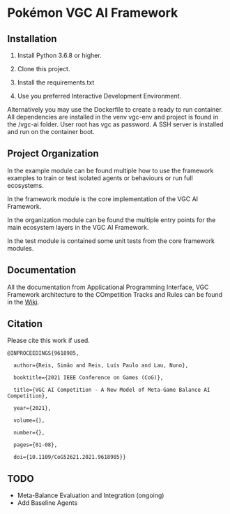 # Pokémon VGC AI Framework

## Installation

1. Install Python 3.6.8 or higher.

2. Clone this project.

3. Install the requirements.txt

4. Use you preferred Interactive Development Environment.

Alternatively you may use the Dockerfile to create a ready to run container. All dependencies are installed in the venv
vgc-env and project is found in the /vgc-ai folder. User root has vgc as password. A SSH server is installed and run on
the container boot.

## Project Organization

In the example module can be found multiple how to use the framework examples to train or test isolated agents or
behaviours or run full ecosystems.

In the framework module is the core implementation of the VGC AI Framework.

In the organization module can be found the multiple entry points for the main ecosystem layers in the VGC AI Framework.

In the test module is contained some unit tests from the core framework modules.

## Documentation

All the documentation from Applicational Programming Interface, VGC Framework architecture to the COmpetition Tracks and
Rules can be found in the [Wiki](https://gitlab.com/DracoStriker/pokemon-vgc-engine/-/wikis/home).

## Citation

Please cite this work if used.

```
@INPROCEEDINGS{9618985,

  author={Reis, Simão and Reis, Luís Paulo and Lau, Nuno},

  booktitle={2021 IEEE Conference on Games (CoG)}, 

  title={VGC AI Competition - A New Model of Meta-Game Balance AI Competition}, 

  year={2021},

  volume={},

  number={},

  pages={01-08},

  doi={10.1109/CoG52621.2021.9618985}}
```

## TODO

* Meta-Balance Evaluation and Integration (ongoing)
* Add Baseline Agents
